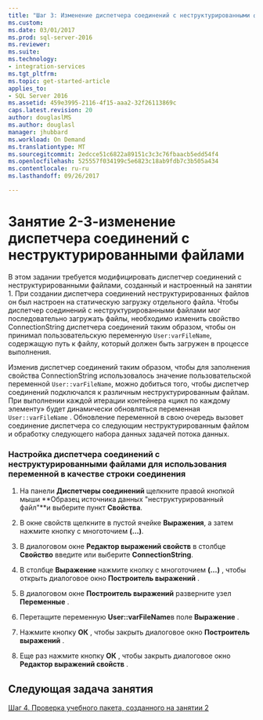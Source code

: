 ```yaml
---
title: "Шаг 3: Изменение диспетчера соединений с неструктурированными файлами | Документы Microsoft"
ms.custom: 
ms.date: 03/01/2017
ms.prod: sql-server-2016
ms.reviewer: 
ms.suite: 
ms.technology:
- integration-services
ms.tgt_pltfrm: 
ms.topic: get-started-article
applies_to:
- SQL Server 2016
ms.assetid: 459e3995-2116-4f15-aaa2-32f26113869c
caps.latest.revision: 20
author: douglaslMS
ms.author: douglasl
manager: jhubbard
ms.workload: On Demand
ms.translationtype: MT
ms.sourcegitcommit: 2edcce51c6822a89151c3c3c76fbaacb5edd54f4
ms.openlocfilehash: 525557f034199c5e6823c18ab9fdb7c3b505a434
ms.contentlocale: ru-ru
ms.lasthandoff: 09/26/2017

---
```

# <a name="lesson-2-3---modifying-the-flat-file-connection-manager"></a>Занятие 2-3-изменение диспетчера соединений с неструктурированными файлами
В этом задании требуется модифицировать диспетчер соединений с неструктурированными файлами, созданный и настроенный на занятии 1. При создании диспетчера соединений неструктурированных файлов он был настроен на статическую загрузку отдельного файла. Чтобы диспетчер соединений с неструктурированными файлами мог последовательно загружать файлы, необходимо изменить свойство ConnectionString диспетчера соединений таким образом, чтобы он принимал пользовательскую переменную `User:varFileName`, содержащую путь к файлу, который должен быть загружен в процессе выполнения.  
  
Изменив диспетчер соединений таким образом, чтобы для заполнения свойства ConnectionString использовалось значение пользовательской переменной `User::varFileName`, можно добиться того, чтобы диспетчер соединений подключался к различным неструктурированным файлам. При выполнении каждой итерации контейнера «цикл по каждому элементу» будет динамически обновляться переменная `User::varFileName` . Обновление переменной в свою очередь вызовет соединение диспетчера со следующим неструктурированным файлом и обработку следующего набора данных задачей потока данных.  
  
### <a name="to-configure-the-flat-file-connection-manager-to-use-a-variable-for-the-connection-string"></a>Настройка диспетчера соединений с неструктурированными файлами для использования переменной в качестве строки соединения  
  
1.  На панели **Диспетчеры соединений** щелкните правой кнопкой мыши **Образец источника данных "неструктурированный файл"**и выберите пункт **Свойства**.  
  
2.  В окне свойств щелкните в пустой ячейке **Выражения**, а затем нажмите кнопку с многоточием **(…)**.  
  
3.  В диалоговом окне **Редактор выражений свойств** в столбце **Свойство** введите или выберите **ConnectionString**.  
  
4.  В столбце **Выражение** нажмите кнопку с многоточием **(…)** , чтобы открыть диалоговое окно **Построитель выражений** .  
  
5.  В диалоговом окне **Построитель выражений** разверните узел **Переменные** .  
  
6.  Перетащите переменную **User::varFileName**в поле **Выражение** .  
  
7.  Нажмите кнопку **ОК** , чтобы закрыть диалоговое окно **Построитель выражений** .  
  
8.  Еще раз нажмите кнопку **ОК** , чтобы закрыть диалоговое окно **Редактор выражений свойств** .  
  
## <a name="next-lesson-task"></a>Следующая задача занятия  
[Шаг 4. Проверка учебного пакета, созданного на занятии 2](../integration-services/lesson-2-4-testing-the-lesson-2-tutorial-package.md)  
  
  
  

